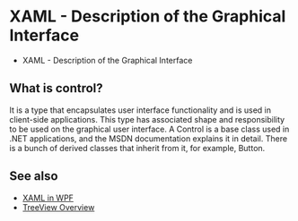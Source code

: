 ﻿<!--
//________________________________________________________________________________________________________________________
//
//  Copyright (C) 2024, Mariusz Postol LODZ POLAND.
//
//  To be in touch join the community by pressing the `Watch` button and get started commenting using the discussion panel at
//
//  https://github.com/mpostol/TP/discussions/182
//
//  by introducing yourself and telling us what you do with this community.
//_________________________________________________________________________________________________________________________
-->

# XAML - Description of the Graphical Interface

- XAML - Description of the Graphical Interface

## What is control?

It is a type that encapsulates user interface functionality and is used in client-side applications. This type has associated shape and responsibility to be used on the graphical user interface. A Control is a base class used in .NET applications, and the MSDN documentation explains it in detail. There is a bunch of derived classes that inherit from it, for example, Button.

## See also

- [XAML in WPF](https://docs.microsoft.com/dotnet/framework/wpf/advanced/xaml-in-wpf)
- [TreeView Overview](https://docs.microsoft.com/dotnet/framework/wpf/controls/treeview-overview?view=netframework-4.7.2)

<!-- 
# Dane graficzne - Generowanie Interfejsu Graficznego

- [Dane graficzne - Generowanie Interfejsu Graficznego](#dane-graficzne---generowanie-interfejsu-graficznego)
  - [Wprowadzenie](#wprowadzenie)
    - [Wstęp](#wstęp)
    - [Wybór Technologii](#wybór-technologii)
    - [Uruchomienie programu](#uruchomienie-programu)
  - [Praca z kodem](#praca-z-kodem)
    - [Śledzenie Zmian](#śledzenie-zmian)
    - [Czemu xml](#czemu-xml)
    - [Integracja funkcjonalności i grafiki](#integracja-funkcjonalności-i-grafiki)
    - [Klasa częściowa](#klasa-częściowa)
    - [xaml-semantyka - tworzenie nowych obiektów](#xaml-semantyka---tworzenie-nowych-obiektów)
    - [Kontrolka i renderowanie](#kontrolka-i-renderowanie)
    - [GUI jako drzewo kontrolek](#gui-jako-drzewo-kontrolek)
    - [Co to jest kontrolka](#co-to-jest-kontrolka)
    - [Kompilacja xaml](#kompilacja-xaml)
    - [Konwersja xaml na CSharp](#konwersja-xaml-na-csharp)
    - [Refleksja](#refleksja)
  - [Sekwencja uruchomienia](#sekwencja-uruchomienia)
  - [Praca domowa](#praca-domowa)
  - [Zakończenie](#zakończenie)

## Wprowadzenie

W tej lekcji kontynuujemy cykl dedykowany omówieniu wybranych zagadnień związanych z reprezentacją informacji procesowej w postaci graficznej. W trakcie poprzedniej lekcji omówiliśmy ogólne zagadnienia dotyczące metodyki projektowania graficznego interfejsu użytkownika. Teraz omówimy zagadnienia związane z generowaniem grafiki, która jest dopasowana do automatyzowano procesu biznesowego. Wygenerowanie takiej grafiki wymaga formalnego opisu. W trakcie tej lekcji będziemy odwoływać się do języka Extensible Application Markup Language, w skrócie zaml. On właśnie służy do tego, aby formalnie opisać to co widzimy na ekranie. Nowy język, to brzmi niepokojąco, tym bardziej, że poznanie tego języka jest poza zakresem kursu. Na szczęście jego pogłębiona znajomość nie jest wymagana. To nie jest warunek konieczny do zrozumienia żadnej z lekcji w tej grupie tematycznej.

### Wstęp

Zacznijmy od kilu definicji, wyjaśnień i wskazania kierunków poszukiwań nowych rozwiązań, w zakresie generowania graficznego interfejsu użytkownika na podstawie jego formalnego opisu, który my programiści możemy jakoś wkomponować w cały program. Pamiętajmy, że nadal celem jest rozdzielenie odpowiedzialności.

Obrazek jest ciągiem kolorowych pikseli. Muszą one się komponować w taki sposób, aby reprezentować wybrane informacje procesu, tzn. jego stan lub zachowanie. Podobnie jak w przypadku danych rezydujących w pamięci, których przecież nie przetwarzamy odwołując się bezpośrednio do ich binarnej reprezentacji, również graficzny interfejs użytkownika (w skrócie GUI od angielskiego graphical uset interface) nie tworzymy mozolnie składając piksele w spójną kompozycję. Co więcej, jak wspomniałem wcześniej GUI stanowi pulpit sterujący przebiegiem procesu, więc musi również zachowywać się dynamicznie, a w tym umożliwiać wprowadzanie danych i wydawanie poleceń.

### Wybór Technologii

Kolejnym problemem jest zatem, jak zapewnić odpowiedni poziom abstrakcji, tzn. ukryć szczegóły związane z powstawaniem obrazka. Podobnie jak w każdym przypadku, aby nasze rozważania były osadzone na praktycznych przykładach musimy użyć konkretnej technologii. Wybrałem Windows Presentation Foundation (w skrócie bardziej swojsko brzmiący skrót WPF), ale postaram się, byśmy niezależnie od tego wyboru nie stracili ogólności rozważań. Ważnym elementem składowym tej technologii jest właśnie język zaml, który użyjemy, aby ten wspomniany poziom abstrakcji uzyskać. Omówienie WPF wymaga osobnego kursu, a my pozostaniemy możliwie blisko zagadnieniom związanym z praktyką wykorzystania języka CSharp.

### Uruchomienie programu

Może to zabrzmi na początku zagadkowo, ale to że graficzny interfejs użytkownika jest elementem programu jest czymś oczywistym dla wszystkich. Nie dla wszystkich jest już natomiast takie oczywiste to, że nie jest on integralną częścią procesu realizującego program. Popatrzmy jeszcze raz na rysunek, gdzie widzimy GUI jako coś zewnętrznego w stosunku do procesu. Podobnie jak dane strumieniowe i strukturalne. Interfejs ten może nawet powstać na innej fizycznej maszynie. W takim przypadku dodatkowo trzeba uwzględnić konieczność komunikacji pomiędzy maszynami. W konsekwencji na interfejs i działający program musimy patrzeć jak na dwa niezależne byty działające w asynchronicznych środowiskach. Więc problemem jest jak synchronizować jago zawartość i zachowanie z przebiegiem programu. W tej lekcji nie odpowiemy do końca na to pytanie, a jedynie omówimy jaka jest relacja pomiędzy jego powstaniem i czasem życia instancji programu. Dwustronna synchronizacja to już temat dla następne lekcji.

## Praca z kodem

### Śledzenie Zmian

Wróćmy na chwilę do poprzedniej lekcji, w trakcie której korzystając z niezależnego programu Blend pracowaliśmy nad wyglądem obrazka generowanego przez przykładowy program Po zakończeniu pracy w programie Blend, możemy wrócić do tworzenia tekstu programu, czyli wrócić do Visual Studio. Tu dodatkowa uwaga, Blend to niezależny program, który można uruchomić korzystając z interfejsu systemu operacyjnego, a w tym z menu kontekstowego przeglądarki plików. Jest on niezależny przy zastrzeżeniu, że wyniki jego pracy da się wrzucić do repozytorium jako integralna część całego programu i śledzić historię jego zmian. To będzie możliwe tylko wtedy, jeśli wynik jego działania będą tekstem. To dziś nasz, programistów postulat, który musi być przestrzegany bez żadnych kompromisów. To dodatkowy powód, dlaczego formaty graficzne jak gif, JPG i pliki PowerPoint, żeby ograniczyć się tylko do popularnych rozwiązań ustalania wyglądu GUI, to generalnie zły pomysł.

Zobaczmy zatem jak ten postulat jest zrealizowany w proponowanym scenariuszu. Po powrocie do Visual Studio możemy zauważyć, że zmienił się jeden z plików. Po jego otwarciu w edytorze widzimy, że to plik o składni xml, a więc plik tekstowy, choć obok jest podobny obrazek ja poprzednio. Zamykam obrazek, bo jako programiści koncentrujemy się na samy tekście. Tu jednak trzeba zauważyć, że relacja obrazek tekst istnieje, teraz tylko trzeba ją określić. Przechodząc do folderu, gdzie znajduje się ten plik, możemy dokonać analizy jego zmian. Korzystając z narzędzia, które akurat mam zainstalowane mogę te różnice pokazać. Zmiany są na czerwono. Przy okazji, tu widzimy kolejny przykład GUI, czyli informacji procesowej reprezentowanej graficznie. U mnie procesem jest tekst programu w trakcie jego edycji. W tej reprezentacji każda litera to kompozycja pikseli, a czerwony kolor to informacja – tu jest zmiana. Proponuję nie tracić cennego czasu na analizowanie samych zmian w pliku. Lepiej ten czas poświęcić na zrozumienie treści i roli tego dokumentu, jako pewnego fragmentu naszego programu. Wróćmy zatem do Visual Studio.

### Czemu xml

Pewnie pierwszym zaskoczeniem jest to, że zamiast CSharp mamy xml. Są tego co najmniej dwa powody. Pierwszym jest to, że proces renderingu grafiki nie jest związany z implementacją algorytmów akurat w języku CSharp. Jak to wielokrotnie podkreślałem jest wiele języków, które możemy wykorzystać w tym celu. Więc pierwszy powód to przenośność rezultatu pracy. Drugi powód jest związany z użyciem edytora Blend, więc jakiegoś narzędzia programowego. Przypomnę, że standard xml, tak w ogóle powstał jako język przeznaczony do wymiany danych pomiędzy programami, czyli do integracji aplikacji. Tu widzimy, jak to działa w praktyce dla Blend i Visual Studio. Blend i Visual Studio to właśnie dwa niezależne programy, których funkcjonalność jest kompatybilna względem siebie.

### Integracja funkcjonalności i grafiki

Z punktu widzenia projektowania grafiki fakt, że mamy do czynienia z xml nas specjalnie nie powinien martwić. Wystarczy, że osoby znające się na kolorach i kształtach dadzą nam wygenerowany plik, który my dołączymy do projektu i nich Visual Studio zrobi resztę. No niestety to podejście jest zbyt piękne, by było realne. Cały ten misterny plan rozbija się o fakt, że prędzej czy później - a jak się możemy domyślać raczej prędzej - musimy zacząć mówić o integracji obrazka z funkcjonalnością procesową, a więc to za co nam płacą. Funkcjonalność to aktualne dane procesowe i zachowanie się interfejsu. My natomiast dane, czyli zbiory wartości i operacje na nich realizowanych, definiujemy używając typów i o nich musimy zacząć mówić.

### Klasa częściowa

Szukanie rozwiązania tego dylematu, co nasze, a co wynik działania jakiegoś edytora, rozpoczniemy od zauważenia pozornie błahego faktu, a mianowicie plik, który edytowaliśmy jest połączony w parę z innym plikiem. Jak otworzymy jego parę w edytorze to stwierdzamy, że jest to tekst CSharp. Co więcej widzimy słowo partial, więc zawiera on częściową definicję klasy. A może te dwa pliki tworzą jedną klasę, jeden typ zgodnie z tym o czym mówiliśmy poprzednio w temacie definicji częściowych, czyli partial. W omawianych poprzednio przypadkach definicji częściowych pokazywałem, że ostateczna definicja powstaje w wyniku zmieszania tekstu poszczególnych części. To ma sens tylko wtedy, jeśli części są napisane w tym samym języku, więc mają tę samą składnię i semantykę. W rozważanym przypadku to oczywiście nie jest spełnione. Tu próba mieszania tekstów o różnych składniach musi doprowadzić do rezultatu, który nie jest zgodny z żadnym językiem. Wróćmy zatem do poprzedniego pliku xml. Nasze podejrzenia się potwierdzają,  bo jak widzimy, w pierwszym elemencie tego pliku jest atrybut class i nazwa klasy częściowej, która jest połączona w parę.

### xaml-semantyka - tworzenie nowych obiektów

Składnia i semantyka plików xml zdefiniowana przez specyfikację tego standardu nie jest wystarczająca do wyjaśnienia naszych obaw, ale przecież do każdego pliku xml możemy dodać własne reguły semantyczne, które określą przykładowo, co tu oznacza słowo Grid. Z menu kontekstowego możemy przejść do definicji tego słowa i widzimy, że otwiera się dodatkowe okienko z definicja klasy o tej samej nazwie i gdzie wyróżniony jest konstruktor bezparametrowy dla tej klasy. To pozwala uprawdopodobnić tezę, że znaczenie tego zapisu jest następujące: wywołaj konstruktor bezparametrowy i w konsekwencji utwórz obiekt tej klasy.
Analizując kolejne elementy i atrybuty tego pliku xml widzimy, że odwołują się one do properties, czyli właściwości tej klasy.

### Kontrolka i renderowanie

Upraszczając, renderowanie to proces tworzenia kompozycji pikseli na ekranie korzystając z jakiegoś opisu – czyli u nas to zamiana tekstu w żywy obraz. Ponieważ układamy piksele na ekranie, to możemy mówić wyłącznie o czasie realizacji programu. W przypadku programowania obiektowego ten jakiś opis istniejący w trakcie realizacji programu musi być zbiorem obiektów połączonych w strukturę, a więc grafem. Obiekty są tworzone na podstawie typów. Zatem typy, które użyjemy do opisu obrazka muszą mieś wspólną cechę, a mianowicie przypisany kształt. Cały obrazek zatem musi być kompozycją typowych kształtów, które umożliwiają realizację dwóch dodatkowych funkcji, jak wprowadzanie danych i wykonywanie poleceń. Dodatkowo te kształty muszą również być adoptowalne do aktualnych potrzeb, co widzieliśmy w przypadku sposobu wypełnienia wybranego fragmentu ekranu. To wszystko można zrealizować dzięki polimorfizmowi i właściwościom czyli property typów.

### GUI jako drzewo kontrolek

Wróćmy zatem do pliku zaml, w którym widzimy mechanizm tworzenia obiektów. I teraz już wiemy, że tworzone obiekty muszą mieć wspólną cechę, a mianowicie być renderowalne. Skoro powstaje obiekt, to co zrobić z referencją do niego – przykładowo tu tworzymy obiekt na podstawie definicji klasy Grid. Jeśli nic, to GarbageCollector zajmie się nim natychmiast i go unicestwi. Przyjmijmy zatem tezę, że każdy obiekt utworzony zgodnie z hierarchią elementów pliku xml to kolekcja obiektów wewnętrznych. W takim przypadku wspomniany obiekt Grid byłby dodany do naszej klasy, ale przecież ona nie jest kolekcją. Tu zauważmy, że dziedziczy ona z klasy Window, która już taką kolekcję może być lub ją zawierać. W rezultacie tworzy się drzewko obiektów, którego elementem centralnym – czyli korzeniem - jest nasza klasa, która jest klasą częściową i dziedziczy z klasy Window.

### Co to jest kontrolka

Systematyczne omówienie języka xaml to temat na osobny kurs, więc tu przyjmijmy, że dostajemy ten plik jako rezultat działania specjalistów od estetyki, ergonomii i procesu biznesowego. Bez wnikania w szczegóły tego pliku, możemy zauważyć, że utworzony na ekranie obrazek też ma drzewiastą naturę i składa się z obrazków, które dalej składają się z następnych obrazków. W naszym przykładzie okienko to rodzaj tablicy, w komórkach której znajdują się lista, klawisze, pola tekstowe, itd. Innymi słowy każdy obiekt, który utworzyliśmy jest renderowany na ekranie, czyli każda klasa opisująca formalnie ten obiekt musi mieć skojarzony wygląd, więc reguły tworzenia pewnej kompozycji pikseli. Te klasy nazywamy potocznie kontrolkami. Więc nie wchodząc w szczegóły kontrolka to klasa, która implementuje funkcjonalność pozwalającą odwzorować pewien kształt i zachowanie na ekranie.

### Kompilacja xaml

Za wielce prawdopodobny możemy zatem przyjąć scenariusz, w którym plik xml napisany zgodnie z regułami pewnego języka bazującego na składni xml, jest konwertowany do języka CSharp i następnie możemy już te ujednolicone składniowo i semantycznie teksty wymieszać, tworząc z dwóch części ujednoliconą definicję klasę, a więc wrócić do dobrze znanego nam świata programowania w CSharp. Ten nowy język nazywamy zaml. Zgodnie z przedstawionym tu scenariuszem nie musimy nawet tego języka znać. I to by była prawda, gdyby wystarczyło utworzyć statyczny obrazek. My jednak musimy go ożywić, tzn. zobrazować stan procesu i zachowanie procesu przetwarzania, a więc wyświetlić dane procesowe, umożliwić ich edycję i reagować na polecenia użytkownika. Do tego tematu wrócimy w trakcie następnej lekcji. Może nas uspokajać fakt, że oprócz części w zaml mamy część w CSharp, zwaną codebehind i to że skoro kompilator może dokonać konwersji zaml na CSharp, to może my możemy wszystko napisać od razu w CSharp. Odpowiedź na pytanie czy jest to możliwe by nie używać zaml, jest twierdząca, więc pokusa jest duża. Niestety są koszta i to niemałe. Zaczym przejdziemy do ich szacowania, musimy zrozumieć skąd się biorą, ale pamiętajmy, że mamy trzy opcje. Tylko Blend, tylko CSharp i jakaś ich kombinacja.

### Konwersja xaml na CSharp

Żeby te wspomniane poprzednio koszty konwersji zaml na CSharp oszacować i lepiej zrozumieć mechanizmy działania środowiska, musimy popatrzeć, co robi kompilator na podstawie analizy tekstu programu. Zróbmy krótką analizę bez wnikania w szczegóły. W konstruktorze klasy znajdziemy wywołanie metody InitializeComponent, której - na pierwszy rzut oka - nie ma w tekście programu, ale kompilator nie zgłasza błędu, więc gdzieś jest. Z menu kontekstowego przejdźmy do definicji w tekście, gdzie ta metoda jest zdefiniowana. Z nagłówka otwartego pliku widzimy, że ten tekst jest automatycznie wygenerowany, ale zauważmy też, że nie zawiera on prostej konwersji tekstu zaml na CSharp, natomiast przekazuje on ścieżkę do pliku zaml do metody LoadComponent. Funkcjonalność tej metody jest dostarczana przez bibliotekę, ale z opisu możemy się dowiedzieć, że to ona tworzy wszystkie obiekty używając refleksji. Refleksja to wyższy stopień wtajemniczenia i to są te koszty. Bez refleksji konwersja 1:1 zaml na CSharp w ogólnym przypadku jest niemożliwa.

### Refleksja

Refleksja to temat, o którym mówiliśmy już trochę, więc można do niego wrócić. Tu jednak zakończymy nasze dociekania. Wrócimy jeszcze do tego tematu w następnej lekcji w kontekście automatycznego wiązania warstw w czasie komponowania programu polegającego na tworzeniu obiektów i wykorzystaniu referencji do nich by utworzyć strukturę obiektów odpowiedzialną za kompozycję, dwukierunkowy transfer danych i zachowanie się GUI.

## Sekwencja uruchomienia

W programowaniu obiektowym uruchomienie aplikacji musi skutkować utworzeniem pierwszego obiektu. Jego konstruktor zatem zawiera instrukcję, która jest jako pierwsza realizowana przez proces utworzony przez system operacyjny. Tu rodzi się pytanie, jak ją znaleźć.

Każdy projekt zawiera swój plik konfiguracyjny. W analizowanym projekcie jego zawartość można odczytać korzystając z menu kontekstowego. I tu znajdujemy miejsce, w którym możemy wybrać obiekt startowy. Do wyboru jest tylko jeden, a składnia jego nazwy przypomina nazwę typu. Skoro to jest typ, to tu warto sobie zadać pytanie jak środowisko deleguje typy do tej listy? Czy tu może być więcej elementów na tej liście?

Skoro to ma być obiekt startowy to identyfikator w dropboxie musi być nazwą klasy. W drzewku class view znajdujemy odpowiedni typ. Po otwarciu widzimy, że jest to teks zgodny z xml z rozszerzeniem zaml. Po synchronizacji z resztą plików można zauważyć, że plik ten jest jednym z pary połączonych plików. Drugim jest plikiem CSharp, ale jest to pusta definicja i nie ma tu nawet konstruktora. Jest to kolejny przykład klasy częściowej napisanej w dwóch językach, a więc spodziewamy się konwersji zaml na CSharp i mieszania tekstów. Wynik konwersji możemy znaleźć wracając do drzewka klas. W dolnej części okna znajduje się lista dwóch metod. Wybierając dowolną z nich otwiera się tekst, który został wygenerowany automatycznie i który zawiera metodę statyczną o nazwie Main tworzącą obiekt tej klasy. Wywołuje ona metodę instancji utworzonej klasy Initialize. W tej metodzie możemy znaleźć odwołanie do pliku zaml, a mianowicie podstawienie do property StartupUri wskazujące na poprzednio analizowany plik zawierający definicję graficznego interfejsu użytkownika, często zwanego shell.

Tu warto zwrócić uwagę, na fakt, że ta klasa dziedziczy po klasie Application. W ramach pracy domowej proszę sprawdzić, czy można zadeklarować więcej klas, które dziedziczą po klasie Application i jak to wpływa na zwartość drop-box’a w konfiguracji projektu. Definicja tej klasy jest praktycznie pusta, tzn. nie ma nawet konstruktora, co oznacza, że wykonywany jest konstruktor domyślny, czyli rób nic. Co jednak pozawala na to, żeby tu zdefiniować własny konstruktor bezparametrowy. Można też nadpisać wybrane metody zklasy bazowej, by zachowanie dopasować do indywidualnych potrzeb programu. Z wykorzystaniem wspomnianych konstrukcji językowych tu możemy zlokalizować wymagane działania pomocnicze przed rozpoczęciem realizacji logiki biznesowe. Typowym przykładem jest przygotowanie infrastruktury związanej ze śledzeniem programu, wywoływanie przed zakończeniem programu operacji Dispose dla wszystkich obiektów, które tego wymagają, ale również tworzenie dodatkowych obiektów związanych z logika biznesową lub przygotowanie infrastruktury do wstrzykiwania zależności.

## Praca domowa

Na koniec lekcji, jak zwykle, praca domowa. Aby następna lekcja była bardziej zrozumiała proponuję trzy zadania w ramach pracy domowej.

Po pierwsze, proszę utworzyć własny projekt WPF i zmienić domyślny obiekt startowy. Drugie zadanie to dodać dwie metody, które będą wywołane odpowiednio na początku i na końcu programu. Wszystko to sprawdzić w testach jednostkowych. Uprzedzam, że to ostanie zadanie nie jest banalne.

## Zakończenie

W tej lekcji to już wszystko. Dziękuję za poświęcony czas. W następnej lekcji będziemy kontynuowali omawianie tych zagadnień ze szczególny uwzględnieniem odprzężenia widoku oraz danych/funkcjonalności, które sterują interfejsem graficznym. Omówione tu przykłady ograniczyłem do współdziałania z technologią WPF. Musimy jednak pamiętać, że poznane konstrukcje językowe są uniwersalne i rozszerzalne, innymi słowy mogą być wykorzystane również w kontekście innych technologii.

-->
